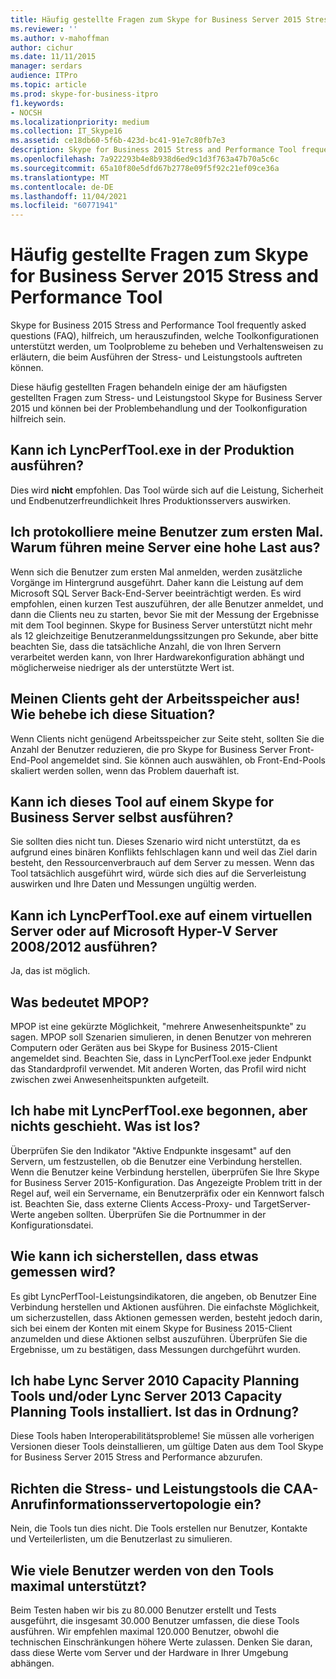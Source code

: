 ```yaml
---
title: Häufig gestellte Fragen zum Skype for Business Server 2015 Stress and Performance Tool
ms.reviewer: ''
ms.author: v-mahoffman
author: cichur
ms.date: 11/11/2015
manager: serdars
audience: ITPro
ms.topic: article
ms.prod: skype-for-business-itpro
f1.keywords:
- NOCSH
ms.localizationpriority: medium
ms.collection: IT_Skype16
ms.assetid: ce18db60-5f6b-423d-bc41-91e7c80fb7e3
description: Skype for Business 2015 Stress and Performance Tool frequently asked questions (FAQ), hilfreich, um herauszufinden, welche Toolkonfigurationen unterstützt werden, um Toolprobleme zu beheben und Verhaltensweisen zu erläutern, die beim Ausführen der Stress- und Leistungstools auftreten können.
ms.openlocfilehash: 7a922293b4e8b938d6ed9c1d3f763a47b70a5c6c
ms.sourcegitcommit: 65a10f80e5dfd67b2778e09f5f92c21ef09ce36a
ms.translationtype: MT
ms.contentlocale: de-DE
ms.lasthandoff: 11/04/2021
ms.locfileid: "60771941"
---
```

# <a name="faq-for-the-skype-for-business-server-2015-stress-and-performance-tool"></a>Häufig gestellte Fragen zum Skype for Business Server 2015 Stress and Performance Tool
 
Skype for Business 2015 Stress and Performance Tool frequently asked questions (FAQ), hilfreich, um herauszufinden, welche Toolkonfigurationen unterstützt werden, um Toolprobleme zu beheben und Verhaltensweisen zu erläutern, die beim Ausführen der Stress- und Leistungstools auftreten können.
  
 Diese häufig gestellten Fragen behandeln einige der am häufigsten gestellten Fragen zum Stress- und Leistungstool Skype for Business Server 2015 und können bei der Problembehandlung und der Toolkonfiguration hilfreich sein.
  
## <a name="can-i-run-lyncperftoolexe-in-production"></a>Kann ich LyncPerfTool.exe in der Produktion ausführen?

Dies wird **nicht** empfohlen. Das Tool würde sich auf die Leistung, Sicherheit und Endbenutzerfreundlichkeit Ihres Produktionsservers auswirken.
  
## <a name="im-logging-my-users-on-for-the-first-time-why-are-my-servers-running-a-high-load"></a>Ich protokolliere meine Benutzer zum ersten Mal. Warum führen meine Server eine hohe Last aus?

Wenn sich die Benutzer zum ersten Mal anmelden, werden zusätzliche Vorgänge im Hintergrund ausgeführt. Daher kann die Leistung auf dem Microsoft SQL Server Back-End-Server beeinträchtigt werden. Es wird empfohlen, einen kurzen Test auszuführen, der alle Benutzer anmeldet, und dann die Clients neu zu starten, bevor Sie mit der Messung der Ergebnisse mit dem Tool beginnen. Skype for Business Server unterstützt nicht mehr als 12 gleichzeitige Benutzeranmeldungssitzungen pro Sekunde, aber bitte beachten Sie, dass die tatsächliche Anzahl, die von Ihren Servern verarbeitet werden kann, von Ihrer Hardwarekonfiguration abhängt und möglicherweise niedriger als der unterstützte Wert ist.
  
## <a name="my-clients-are-running-out-of-memory-what-should-i-do"></a>Meinen Clients geht der Arbeitsspeicher aus! Wie behebe ich diese Situation?

Wenn Clients nicht genügend Arbeitsspeicher zur Seite steht, sollten Sie die Anzahl der Benutzer reduzieren, die pro Skype for Business Server Front-End-Pool angemeldet sind. Sie können auch auswählen, ob Front-End-Pools skaliert werden sollen, wenn das Problem dauerhaft ist.
  
## <a name="can-i-run-this-tool-on-a-skype-for-business-server-itself"></a>Kann ich dieses Tool auf einem Skype for Business Server selbst ausführen?

Sie sollten dies nicht tun. Dieses Szenario wird nicht unterstützt, da es aufgrund eines binären Konflikts fehlschlagen kann und weil das Ziel darin besteht, den Ressourcenverbrauch auf dem Server zu messen. Wenn das Tool tatsächlich ausgeführt wird, würde sich dies auf die Serverleistung auswirken und Ihre Daten und Messungen ungültig werden.
  
## <a name="can-i-run-lyncperftoolexe-on-a-virtual-server-or-on-microsoft-hyper-v-server-20082012"></a>Kann ich LyncPerfTool.exe auf einem virtuellen Server oder auf Microsoft Hyper-V Server 2008/2012 ausführen?

Ja, das ist möglich.
  
## <a name="what-does-mpop-mean"></a>Was bedeutet MPOP?

MPOP ist eine gekürzte Möglichkeit, "mehrere Anwesenheitspunkte" zu sagen. MPOP soll Szenarien simulieren, in denen Benutzer von mehreren Computern oder Geräten aus bei Skype for Business 2015-Client angemeldet sind. Beachten Sie, dass in LyncPerfTool.exe jeder Endpunkt das Standardprofil verwendet. Mit anderen Worten, das Profil wird nicht zwischen zwei Anwesenheitspunkten aufgeteilt.
  
## <a name="i-started-lyncperftoolexe-but-nothing-is-happening-whats-going-on"></a>Ich habe mit LyncPerfTool.exe begonnen, aber nichts geschieht. Was ist los?

Überprüfen Sie den Indikator "Aktive Endpunkte insgesamt" auf den Servern, um festzustellen, ob die Benutzer eine Verbindung herstellen. Wenn die Benutzer keine Verbindung herstellen, überprüfen Sie Ihre Skype for Business Server 2015-Konfiguration. Das Angezeigte Problem tritt in der Regel auf, weil ein Servername, ein Benutzerpräfix oder ein Kennwort falsch ist. Beachten Sie, dass externe Clients Access-Proxy- und TargetServer-Werte angeben sollten. Überprüfen Sie die Portnummer in der Konfigurationsdatei.
  
## <a name="how-can-i-be-sure-that-something-is-being-measured"></a>Wie kann ich sicherstellen, dass etwas gemessen wird?

Es gibt LyncPerfTool-Leistungsindikatoren, die angeben, ob Benutzer Eine Verbindung herstellen und Aktionen ausführen. Die einfachste Möglichkeit, um sicherzustellen, dass Aktionen gemessen werden, besteht jedoch darin, sich bei einem der Konten mit einem Skype for Business 2015-Client anzumelden und diese Aktionen selbst auszuführen. Überprüfen Sie die Ergebnisse, um zu bestätigen, dass Messungen durchgeführt wurden.
  
## <a name="i-have-lync-server-2010-capacity-planning-tools-andor-lync-server-2013-capacity-planning-tools-installed-is-that-okay"></a>Ich habe Lync Server 2010 Capacity Planning Tools und/oder Lync Server 2013 Capacity Planning Tools installiert. Ist das in Ordnung?

 Diese Tools haben Interoperabilitätsprobleme! Sie müssen alle vorherigen Versionen dieser Tools deinstallieren, um gültige Daten aus dem Tool Skype for Business Server 2015 Stress and Performance abzurufen.
  
## <a name="will-the-stress-and-performance-tools-set-up-the-caa-call-information-server-topology"></a>Richten die Stress- und Leistungstools die CAA-Anrufinformationsservertopologie ein?

Nein, die Tools tun dies nicht. Die Tools erstellen nur Benutzer, Kontakte und Verteilerlisten, um die Benutzerlast zu simulieren.
  
## <a name="what-is-the-maximum-number-of-users-that-the-tools-support"></a>Wie viele Benutzer werden von den Tools maximal unterstützt?

Beim Testen haben wir bis zu 80.000 Benutzer erstellt und Tests ausgeführt, die insgesamt 30.000 Benutzer umfassen, die diese Tools ausführen. Wir empfehlen maximal 120.000 Benutzer, obwohl die technischen Einschränkungen höhere Werte zulassen. Denken Sie daran, dass diese Werte vom Server und der Hardware in Ihrer Umgebung abhängen.
  

